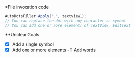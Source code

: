 *File invocation code
``` JAVA
AutoDotsFiller.Apply(".", textview1);
// You can replace the dot with any character or symbol
// You can add one or more elements of TextView, EditText
```
**Unclear Goals
-[x] Add a single symbol
-[x] Add one or more elements
-[] Add words
